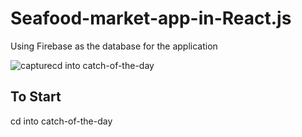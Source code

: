 # Seafood-market-app-in-React.js
Using Firebase as the database for the application

![capture](https://cloud.githubusercontent.com/assets/18416366/26301367/a1222730-3efe-11e7-9b24-da31a2944569.PNG)cd into catch-of-the-day

## To Start
cd into catch-of-the-day

